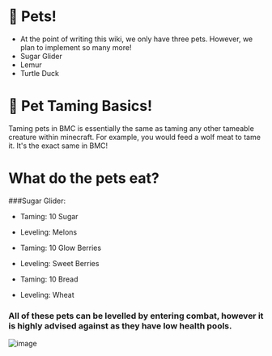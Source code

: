 # 🐇 Pets!
- At the point of writing this wiki, we only have three pets. However, we plan to implement so many more!
- Sugar Glider
- Lemur
- Turtle Duck
# 🍓 Pet Taming Basics!
Taming pets in BMC is essentially the same as taming any other tameable creature within minecraft. 
For example, you would feed a wolf meat to tame it. It's the exact same in BMC!
# What do the pets eat?
###Sugar Glider:
- Taming: 10 Sugar
- Leveling: Melons

- Taming: 10 Glow Berries
- Leveling: Sweet Berries

- Taming: 10 Bread
- Leveling: Wheat
### All of these pets can be levelled by entering combat, however it is highly advised against as they have low health pools.
![image](https://github.com/user-attachments/assets/3758bc3d-5e58-43c6-a1db-5415be8101bb)

